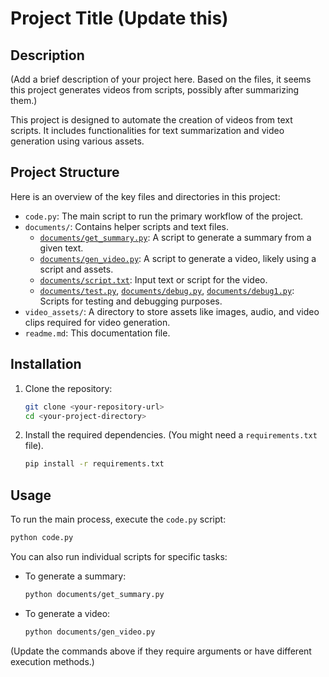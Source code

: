 # Project Title (Update this)

## Description

(Add a brief description of your project here. Based on the files, it seems this project generates videos from scripts, possibly after summarizing them.)

This project is designed to automate the creation of videos from text scripts. It includes functionalities for text summarization and video generation using various assets.

## Project Structure

Here is an overview of the key files and directories in this project:

-   `code.py`: The main script to run the primary workflow of the project.
-   `documents/`: Contains helper scripts and text files.
    -   [`documents/get_summary.py`](documents/get_summary.py): A script to generate a summary from a given text.
    -   [`documents/gen_video.py`](documents/gen_video.py): A script to generate a video, likely using a script and assets.
    -   [`documents/script.txt`](documents/script.txt): Input text or script for the video.
    -   [`documents/test.py`](documents/test.py), [`documents/debug.py`](documents/debug.py), [`documents/debug1.py`](documents/debug1.py): Scripts for testing and debugging purposes.
-   `video_assets/`: A directory to store assets like images, audio, and video clips required for video generation.
-   `readme.md`: This documentation file.

## Installation

1.  Clone the repository:
    ```sh
    git clone <your-repository-url>
    cd <your-project-directory>
    ```

2.  Install the required dependencies. (You might need a `requirements.txt` file).
    ```sh
    pip install -r requirements.txt
    ```

## Usage

To run the main process, execute the `code.py` script:

```sh
python code.py
```

You can also run individual scripts for specific tasks:

-   To generate a summary:
    ```sh
    python documents/get_summary.py
    ```
-   To generate a video:
    ```sh
    python documents/gen_video.py
    ```

(Update the commands above if they require arguments or have different execution methods.)